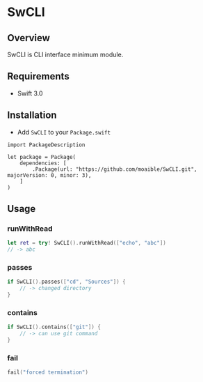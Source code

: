 # SwCLI

## Overview

SwCLI is CLI interface minimum module.

## Requirements

* Swift 3.0

## Installation

* Add `SwCLI` to your `Package.swift`

```
import PackageDescription

let package = Package(
    dependencies: [
        .Package(url: "https://github.com/moaible/SwCLI.git", majorVersion: 0, minor: 3),
    ]
)
```

## Usage

### runWithRead

```swift
let ret = try! SwCLI().runWithRead(["echo", "abc"])
// -> abc
```

### passes

```swift
if SwCLI().passes(["cd", "Sources"]) {
    // -> changed directory
}
```

### contains

```swift
if SwCLI().contains(["git"]) {
    // -> can use git command
}
```

### fail

```swift
fail("forced termination")
```
